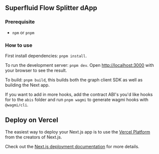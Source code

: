 ## Superfluid Flow Splitter dApp

### Prerequisite
- `npm` or `pnpm`

### How to use

First install dependencies: `pnpm install`.

To run the development server: `pnpm dev`. Open [http://localhost:3000](http://localhost:3000) with your browser to see the result.

To build: `pnpm build`, this builds both the graph client SDK as well as building the Next app.

If you want to add in more hooks, add the contract ABI's you'd like hooks for to the `abis` folder and run `pnpm wagmi` to generate wagmi hooks with `@wagmi/cli`.

## Deploy on Vercel

The easiest way to deploy your Next.js app is to use the [Vercel Platform](https://vercel.com/new?utm_medium=default-template&filter=next.js&utm_source=create-next-app&utm_campaign=create-next-app-readme) from the creators of Next.js.

Check out the [Next.js deployment documentation](https://nextjs.org/docs/deployment) for more details.
